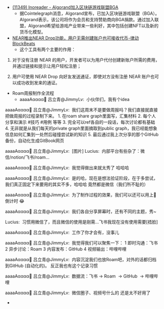 - [(11349) Inoreader - Algorand加入区块链游戏联盟BGA](https://www.inoreader.com/article/3a9c6e786a2c4f5a-algorandbga)
    - 据Cointelegraph消息，Algorand宣布，已加入区块链游戏联盟（BGA）。Algorand表示，该公司将作为会员和支持赞助商向BGA捐款。通过加入联盟，Algorand希望给游戏产业带来一些利好，其中包括创建NFT以及新的货币化模型。
- [NEAR推出NEAR Drop功能，用户无需创建账户也可接收代币-律动BlockBeats](https://www.theblockbeats.com/news/17692)
    - 这个工具有两个主要的作用：
    
1. 对于没有注册 NEAR 的用户，开发者可以为用户代付创建新账户所需的费用，并通过链接和提示让用户轻松注册；
    
2. 用户可使用 NEAR Drop 向好友发送通证，即使对方没有注册 NEAR 账户也可以成功收到发来的通证。
- Roam周报制作全流程
    - aaaaAαααα🐣 吕立青@JimmyLv: 
小伙伴们，我有个idea

aaaaAαααα🐣 吕立青@JimmyLv: 
我们这周末不是要做周报吗？我们直接就直接把做周报的过程录制下来。
1. 在roam share graph里面写，汇集材料
2. 每个人分享和演示 #技巧 #用例 等等
3. 完全可以ref各自的一段话，每次讨论都有基础
4. 无非就是从我们每天的private graph里面摘取到public graph，我已经能想象信息如何汇集到一处然后碰撞尝试新的知识
5. 最后通过我上次分享的那个GitHub备份，自动化生成GitBook网页

aaaaAαααα🐣 吕立青@JimmyLv: 
[图片]
Lucius: 
内部平台有些杂了：微信/notion/飞书/roam...

aaaaAαααα🐣 吕立青@JimmyLv: 
我觉得做出来就太秀了 哈哈哈

aaaaAαααα🐣 吕立青@JimmyLv: 
是的哈，现在是想法验证阶段，在于多尝试，我们真正固定下来要用的其实不多，哈哈哈 竟然都是微信（我们所不耻的）

aaaaAαααα🐣 吕立青@JimmyLv: 
为了制作过程的效果，我们可以还可以用上🍅倒计时 😂

aaaaAαααα🐣 吕立青@JimmyLv: 
我们各自分享屏幕时，还有不同的主题，秀~

Lucius: 
习惯用微信了，而且微信的使用是刚需...飞书我现在没有使用需要[捂脸]

aaaaAαααα🐣 吕立青@JimmyLv: 
工作了你才会有，没事儿

aaaaAαααα🐣 吕立青@JimmyLv: 
我觉得我们可以聚焦一下：
1 即时沟通：飞书
2 异步讨论：Roam
3 内容发布：GitHub
4 视频输出：哔哩哔哩

aaaaAαααα🐣 吕立青@JimmyLv: 
内容沉淀我们也放Roam吧，对外的话都归档到GitHub (自动化的)。
反正我也有这个记录习惯

aaaaAαααα🐣 吕立青@JimmyLv: 
数据流：飞书 -> Roam  -> GitHub  -> 哔哩哔哩

aaaaAαααα🐣 吕立青@JimmyLv: 
微信圈子、视频号什么的 还是太不好用了


- 
